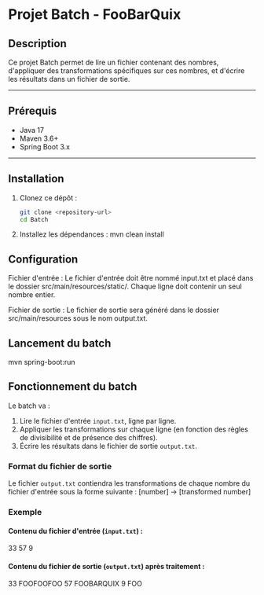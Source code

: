 # Projet Batch - FooBarQuix

## Description
Ce projet Batch permet de lire un fichier contenant des nombres, d'appliquer des transformations spécifiques sur ces nombres, et d'écrire les résultats dans un fichier de sortie.

---

## Prérequis
- Java 17
- Maven 3.6+
- Spring Boot 3.x

---

## Installation

1. Clonez ce dépôt :
   ```bash
   git clone <repository-url>
   cd Batch

2. Installez les dépendances :
   mvn clean install

## Configuration
Fichier d'entrée :
Le fichier d'entrée doit être nommé input.txt et placé dans le dossier src/main/resources/static/.
Chaque ligne doit contenir un seul nombre entier.


Fichier de sortie :
Le fichier de sortie sera généré dans le dossier src/main/resources sous le nom output.txt.

## Lancement du batch
mvn spring-boot:run

## Fonctionnement du batch

Le batch va :

1. Lire le fichier d'entrée `input.txt`, ligne par ligne.
2. Appliquer les transformations sur chaque ligne (en fonction des règles de divisibilité et de présence des chiffres).
3. Écrire les résultats dans le fichier de sortie `output.txt`.

### Format du fichier de sortie

Le fichier `output.txt` contiendra les transformations de chaque nombre du fichier d'entrée sous la forme suivante :
[number] -> [transformed number]

### Exemple

#### Contenu du fichier d'entrée (`input.txt`) : 
33 57 9

#### Contenu du fichier de sortie (`output.txt`) après traitement :
33 FOOFOOFOO
57 FOOBARQUIX
9  FOO
   


